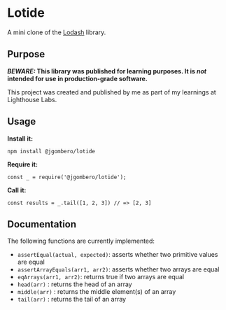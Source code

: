 # Lotide

A mini clone of the [Lodash](https://lodash.com) library.

## Purpose

**_BEWARE:_ This library was published for learning purposes. It is _not_ intended for use in production-grade software.**

This project was created and published by me as part of my learnings at Lighthouse Labs. 

## Usage

**Install it:**

`npm install @jgombero/lotide`

**Require it:**

`const _ = require('@jgombero/lotide');`

**Call it:**

`const results = _.tail([1, 2, 3]) // => [2, 3]`

## Documentation

The following functions are currently implemented:

* `assertEqual(actual, expected)`: asserts whether two primitive values are equal
* `assertArrayEquals(arr1, arr2)`: asserts whether two arrays are equal
* `eqArrays(arr1, arr2)`: returns true if two arrays are equal
* `head(arr)` : returns the head of an array
* `middle(arr)` : returns the middle element(s) of an array
* `tail(arr)` : returns the tail of an array